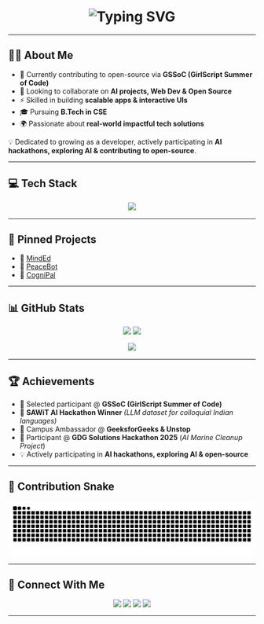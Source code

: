 <!-- Animated Header -->
<h1 align="center">
  <img src="https://readme-typing-svg.demolab.com?font=Fira+Code&weight=600&size=28&duration=3500&pause=1000&color=FF6EC7&center=true&vCenter=true&width=600&lines=Hey%2C+I'm+Syeda+Alizah!;AI+%26+Software+Dev+Enthusiast;Open+Source+Contributor+%40GSSoC;Always+Learning+%26+Building+%F0%9F%9A%80" alt="Typing SVG" />
</h1>

---

## 👩‍💻 About Me  

- 🌸 Currently contributing to open-source via **GSSoC (GirlScript Summer of Code)**  
- 🤝 Looking to collaborate on **AI projects, Web Dev & Open Source**  
- ⚡ Skilled in building **scalable apps & interactive UIs**  
- 🎓 Pursuing **B.Tech in CSE**  
- 🌍 Passionate about **real-world impactful tech solutions**  

💡 Dedicated to growing as a developer, actively participating in **AI hackathons, exploring AI & contributing to open-source**.  

---

## 💻 Tech Stack  

<p align="center">
  <img src="https://skillicons.dev/icons?i=html,css,js,java,react,nodejs,tailwind,python,tensorflow,opencv,git,github,huggingface,mongodb,netlify,vercel" />
</p>

---

## 📌 Pinned Projects  

- 🔗 [MindEd](https://gleeful-phoenix-9d2402.netlify.app/)  
- 🤖 [PeaceBot](https://github.com/alizahh-7/PeaceBot)  
- 🚀 [CogniPal](https://cogni-pal.netlify.app/)

---

## 📊 GitHub Stats  

<p align="center">
  <img src="https://github-readme-stats.vercel.app/api?username=alizahh-7&show_icons=true&theme=tokyonight&hide_border=true&count_private=true" height="160px"/>
  <img src="https://github-readme-streak-stats.herokuapp.com/?user=alizahh-7&theme=tokyonight&hide_border=true" height="160px"/>
</p>

<p align="center">
  <img src="https://github-readme-stats.vercel.app/api/top-langs/?username=alizahh-7&layout=compact&theme=tokyonight&hide_border=true" height="150px"/>
</p>

---

## 🏆 Achievements  

- 🌟 Selected participant @ **GSSoC (GirlScript Summer of Code)**  
- 🏅 **SAWiT AI Hackathon Winner** *(LLM dataset for colloquial Indian languages)*  
- 🚀 Campus Ambassador @ **GeeksforGeeks & Unstop**  
- 🌊 Participant @ **GDG Solutions Hackathon 2025** (*AI Marine Cleanup Project*)  
- 💡 Actively participating in **AI hackathons, exploring AI & open-source**  

---

## 🐍 Contribution Snake  

<p align="center">
  <img src="https://raw.githubusercontent.com/alizahh-7/alizahh-7/output/github-contribution-grid-snake-dark.svg" alt="Snake animation in dark mode with dates"/>
</p>


---

## 🤝 Connect With Me  

<p align="center">
  <a href="mailto:syeda.alizah06@gmail.com"><img src="https://img.shields.io/badge/Gmail-D14836?style=for-the-badge&logo=gmail&logoColor=white"/></a>
  <a href="https://www.instagram.com/syeda.zah_7"><img src="https://img.shields.io/badge/Instagram-E4405F?style=for-the-badge&logo=instagram&logoColor=white"/></a>
  <a href="https://discord.com/users/15_alizah"><img src="https://img.shields.io/badge/Discord-5865F2?style=for-the-badge&logo=discord&logoColor=white"/></a>
  <a href="https://www.linkedin.com/in/syedaalizah"><img src="https://img.shields.io/badge/LinkedIn-0A66C2?style=for-the-badge&logo=linkedin&logoColor=white"/></a>
</p>

---

